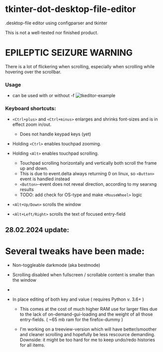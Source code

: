 # tkinter-dot-desktop-file-editor
.desktop-file editor using configparser and tkinter

This is not a well-tested nor finished product.

# EPILEPTIC SEIZURE WARNING
There is a lot of flickering when scrolling, especially when scrolling while hovering over the scrollbar.

### Usage
- can be used with or without -f
![tkeditor-example](https://github.com/Skrimpton/tkinter-dot-desktop-file-editor/assets/64572787/70e149e5-0210-4905-a023-251633455ed8)

### Keyboard shortcuts:

- ```<Ctrl+plus>``` and ```<Ctrl+minus>``` enlarges and shrinks font-sizes and is in effect zoom in/out.
  - Does not handle keypad keys (yet)

- Holding ```<Ctrl>``` enables touchpad zooming.

- Holding ```<Alt>``` enables touchpad scrolling.
  - Touchpad scrolling horizontally and vertically both scroll the frame up and down.
  - This is due to event.delta always returning 0 on linux, so ```<Button>``` event is handled instead
  - ```<Button>```-event does not reveal direction, according to my searxng results
  - TODO: add check for OS-type and make ```<MouseWheel>``` logic

- ```<Alt+Up/Down>``` scrolls the window

- ```<Alt+Left/Right>``` scrolls the text of focused entry-field

## 28.02.2024 update:
# Several tweaks have been made:
- Non-toggleable darkmode (aka bestmode)
   
- Scrolling disabled when fullscreen / scrollable content is smaller than the window
- 
- In place editing of both key and value  ( requires Python v. 3.6+ )
  - This comes at the cost of much higher RAM use for larger files due to the lack of on-demand-gui-loading and the weight of all those entry-fields. ( ~65 mb ram for the firefox-dummy )
    
  - I'm working on a treeview-version which will have better/smoother and cleaner scrolling and hopefully be less rescource demanding. Downside: it might be too hard for me to keep undo/redo histories for all items. 
